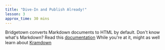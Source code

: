 ```yaml
---
title: "Dive-In and Publish Already!"
lesson: 3
approx_time: 30 mins
---
```


Bridgetown converts Markdown documents to HTML by default. Don't know what's Markdown?
Read this [documentation](http://daringfireball.net/projects/markdown/)
While you're at it, might as well learn about [Kramdown](https://kramdown.gettalong.org/)
